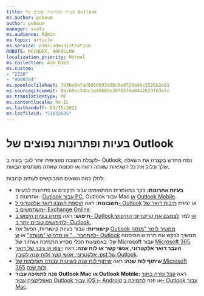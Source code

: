 ```yaml
---
title: בעיות ופתרונות נפוצים של Outlook
ms.author: pebaum
author: pebaum
manager: scotv
ms.audience: Admin
ms.topic: article
ms.service: o365-administration
ROBOTS: NOINDEX, NOFOLLOW
localization_priority: Normal
ms.collection: Adm_O365
ms.custom:
- "2728"
- "9000784"
ms.openlocfilehash: fb3be6afad8450693d06c0ed728a46c1526b2e61
ms.sourcegitcommit: 8bc60ec34bc1e40685e3976576e04a2623f63a7c
ms.translationtype: MT
ms.contentlocale: he-IL
ms.lasthandoff: 04/15/2021
ms.locfileid: "51832635"
---
```

# <a name="outlook-common-issues-and-resolutions"></a>בעיות ופתרונות נפוצים של Outlook

לקבלת תשובה ספציפית יותר לגבי בעיה ב- Outlook, נסח מחדש בקצרה את השאלה שלך וכלול את כל השגיאות שאתה רואה או תכונות שאתה משתמש הבאות.

להלן כמה נושאים המבוקשים לעתים קרובות:

- **בעיות אחרונות:**  בקר במאמרים המתאימים עבור תיקונים או פתרונות לבעיות אחרונות ב-  [Outlook עבור PC](https://support.office.com/article/ecf61305-f84f-4e13-bb73-95a214ac1230), Outlook עבור Mac  [או](https://support.office.com/article/54afa5e3-db38-422a-9d94-3b55330ded8e)  [Outlook Mobile](https://support.office.com/article/a264ef01-9c88-48fb-9285-7017e4f31f02).
- **חשבונות:**  ראה  [הוספת חשבון דואר אלקטרוני ל- Outlook](https://support.office.com/article/6e27792a-9267-4aa4-8bb6-c84ef146101b)  או יצירת  [תיבות דואר של משתמשים ב- Exchange Online](https://docs.microsoft.com/Exchange/recipients-in-exchange-online/create-user-mailboxes).
- **חיפוש:**  ראה [פתרון בעיות חיפוש ב- Outlook או](https://support.office.com/article/2556b11f-f4d8-46be-b0a7-de33a3f4f066) למד [לצמצם את קריטריוני החיפוש לחיפושים טובים יותר ב- Outlook.](https://support.office.com/article/D824D1E9-A255-4C8A-8553-276FB895A8DA)
- **קישוריות:**  עבור בעיות קישוריות, הפעל את  [Outlook ממשיך לומר "מנסה להתחבר..." או תרחיש "מנותק"](https://aka.ms/SaRA-OutlookDisconnect)  או  [ש- Outlook](https://aka.ms/SaRA-OutlookPwdPrompt)  ממשיך לבקש את תרחיש הסיסמה שלי באמצעות הכלי מסייע התמיכה ושחזור של Microsoft עבור  [Microsoft 365](https://diagnostics.outlook.com/#/).
- **העבר דואר אלקטרוני, אנשי קשר או לוח שנה:**  ראה  [ייצוא או גיבוי של דואר אלקטרוני, אנשי קשר ולוח שנה לקובץ .pst של Outlook](https://support.office.com/article/14252b52-3075-4e9b-be4e-ff9ef1068f91).
- **שיתוף לוח שנה:**  ראה  [שיתוף לוח שנה בשיטות עבודה מומלצות של Microsoft 365](https://support.office.com/article/b576ecc3-0945-4d75-85f1-5efafb8a37b4)  [ולוח שנה](https://support.office.com/article/D93F72D3-2361-4E0D-8D6A-5C4939C17F39).
- **פנה לתמיכה עבור Outlook Mac או Outlook Mobile:**  ראה  [קבל עזרה בתוך האפליקציה עבור Outlook עבור iOS ו- Android](https://support.office.com/article/218a22d1-9fa5-4889-b689-de1c63493243)  או פנה  [לתמיכה ב- Outlook עבור Mac](https://support.office.com/article/d0410177-8e65-4487-93f7-206a3a3d71a8).
